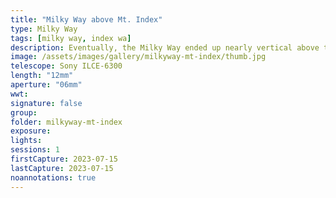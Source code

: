 ```yaml
---
title: "Milky Way above Mt. Index"
type: Milky Way
tags: [milky way, index wa]
description: Eventually, the Milky Way ended up nearly vertical above the mountain ridge.
image: /assets/images/gallery/milkyway-mt-index/thumb.jpg
telescope: Sony ILCE-6300
length: "12mm"
aperture: "06mm"
wwt: 
signature: false
group:
folder: milkyway-mt-index
exposure: 
lights: 
sessions: 1
firstCapture: 2023-07-15
lastCapture: 2023-07-15
noannotations: true
---
```


